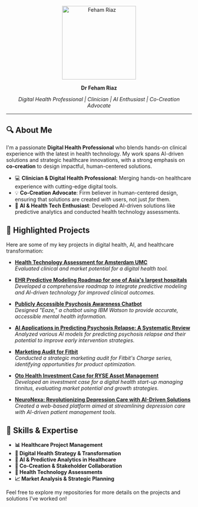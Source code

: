 <p align="center">
  <img src="https://media.licdn.com/dms/image/D4D03AQHf-4ihHQpwFQ/profile-displayphoto-shrink_200_200/0/1707498995103?e=2147483647&v=beta&t=PPF3SQeTME5f0C09O_0uRNu-rdUxI55kRFmmBaydAv8" alt="Feham Riaz" width="200"/>
</p>

<p align="center">
  <strong> Dr Feham Riaz</strong>
</p>
<p align="center">
  <em>Digital Health Professional | Clinician | AI Enthusiast | Co-Creation Advocate</em>
</p>


---


## 🔍 **About Me**  
I'm a passionate **Digital Health Professional** who blends hands-on clinical experience with the latest in health technology. My work spans AI-driven solutions and strategic healthcare innovations, with a strong emphasis on **co-creation** to design impactful, human-centered solutions.

- 💻 **Clinician & Digital Health Professional**: Merging hands-on healthcare experience with cutting-edge digital tools.
- 💡 **Co-Creation Advocate**: Firm believer in human-centered design, ensuring that solutions are created *with* users, not just *for* them.
- 🤖 **AI & Health Tech Enthusiast**: Developed AI-driven solutions like predictive analytics and conducted health technology assessments.



## 💼 **Highlighted Projects**  
Here are some of my key projects in digital health, AI, and healthcare transformation:

- [**Health Technology Assessment for Amsterdam UMC**](https://github.com/fehamriaz/Health-Technology-Assessment-for-Amsterdam-UMC)  
  *Evaluated clinical and market potential for a digital health tool.*

- [**EHR Predictive Modeling Roadmap for one of Asia's largest hospitals**](https://github.com/fehamriaz/EHR-Roadmap?tab=readme-ov-file#ehr-predictive-modeling-roadmap)  
  *Developed a comprehensive roadmap to integrate predictive modeling and AI-driven technology for improved clinical outcomes.*

- [**Publicly Accessible Psychosis Awareness Chatbot**](https://github.com/fehamriaz/-EAZE-Psychosis-Awareness-Chatbot-)  
  *Designed "Eaze," a chatbot using IBM Watson to provide accurate, accessible mental health information.*

- [**AI Applications in Predicting Psychosis Relapse: A Systematic Review**](https://github.com/fehamriaz/AI-Applications-in-Predicting-Psychosis-Relapse-A-Systematic-Review)  
  *Analyzed various AI models for predicting psychosis relapse and their potential to improve early intervention strategies.*

- [**Marketing Audit for Fitbit**](https://github.com/fehamriaz/Marketing-Audit-for-Fitbit)  
  *Conducted a strategic marketing audit for Fitbit's Charge series, identifying opportunities for product optimization.*

- [**Oto Health Investment Case for RYSE Asset Management**](https://github.com/fehamriaz/Oto-Health-Investment-Case-for-RYSE-Asset-Management)  
  *Developed an investment case for a digital health start-up managing tinnitus, evaluating market potential and growth strategies.*

- [**NeuroNexa: Revolutionizing Depression Care with AI-Driven Solutions**](https://github.com/fehamriaz/NeuroNexa-Revolutionizing-Depression-Care-with-AI-Driven-Solutions)  
  *Created a web-based platform aimed at streamlining depression care with AI-driven patient management tools.*



## 🔧 **Skills & Expertise**

- **📊 Healthcare Project Management**
- **🚀 Digital Health Strategy & Transformation**
- **🤖 AI & Predictive Analytics in Healthcare**
- **🤝 Co-Creation & Stakeholder Collaboration**
- **📝 Health Technology Assessments**
- **📈 Market Analysis & Strategic Planning**

Feel free to explore my repositories for more details on the projects and solutions I’ve worked on!
<!---
fehamriaz/fehamriaz is a ✨ special ✨ repository because its `README.md` (this file) appears on your GitHub profile.
You can click the Preview link to take a look at your changes.
--->
